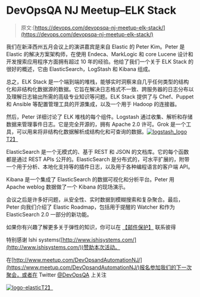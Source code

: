 # DevOpsQA NJ Meetup–ELK Stack

> 原文:[https://devops.com/devopsqa-nj-meetup-elk-stack/](https://devops.com/devopsqa-nj-meetup-elk-stack/)

我们在新泽西州五月会议上的演讲嘉宾是来自 Elastic 的 Peter Kim。Peter 是 Elastic 的解决方案架构师，在使用 Endeca、MarkLogic 和 core Lucene 设计和开发搜索应用程序方面拥有超过 10 年的经验。他给了我们一个关于 ELK Stack 的很好的概述，它由 ElasticSearch，LogStash 和 Kibana 组成。

总之，ELK Stack 是一个端到端的堆栈，能够实时洞察来自几乎任何类型的结构化和非结构化数据源的数据。它旨在解决日志格式不一致、跨服务器的日志分布以及理解日志输出所需的高级专业知识等问题。ELK Stack 提供了与 Chef、Puppet 和 Ansible 等配置管理工具的开源集成，以及一个用于 Hadoop 的连接器。

然后，Peter 详细讨论了 ELK 堆栈的每个组件。Logstash 通过收集、解析和存储数据来管理事件日志。它是完全开源的，拥有 Apache 2.0 许可。Grok 是一个工具，可以用来将非结构化数据解析成结构化和可查询的数据。[![logstash_logo](../Images/dbeee74129cf730dbcffaeb089c75ab1.png)T2】](https://devops.com/wp-content/uploads/2015/05/logstash_logo.png)

ElasticSearch 是一个无模式的、基于 REST 和 JSON 的文档库。它的每个函数都是通过 REST APIs 公开的。ElasticSearch 是分布式的，可水平扩展的，附带一个用于分析、本地化支持等的插件日志，以及用于各种编程语言的客户端 API。

Kibana 是一个集成了 ElasticSearch 的数据可视化和分析平台。Peter 用 Apache weblog 数据做了一个 Kibana 的现场演示。

会议之后是许多好问题，从安全性、实时数据到模糊搜索和复杂聚合。最后，Peter 向我们介绍了 Elastic Roadmap，包括用于提醒的 Watcher 和作为 ElasticSearch 2.0 一部分的新功能。

如果你有兴趣了解更多关于弹性的知识，你可以在 [【邮件保护】](/cdn-cgi/l/email-protection#6d1d0819081f2d08010c1e19040e430e02) 联系彼得

特别感谢 Ishi systems([http://www.ishisystems.com/](http://www.ishisystems.com/))赞助本次活动。

在[http://www.meetup.com/DevOpsandAutomationNJ/](https://www.meetup.com/DevOpsandAutomationNJ/)报名参加我们的下一次聚会，或者在 Twitter [@DevOpsQA](https://twitter.com/DevOpsQA) 上关注

[![logo-elastic](../Images/f7f5feec684d828b43a34e35b552e7f8.png)T2】](https://devops.com/wp-content/uploads/2015/05/logo-elastic.png)